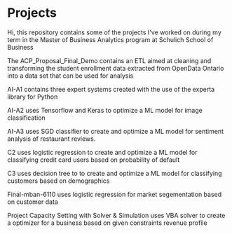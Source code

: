# Projects
Hi, this repository contains some of the projects I've worked on during my term in the Master of Business Analytics program at Schulich School of Business

The ACP_Proposal_Final_Demo contains an ETL aimed at cleaning and transforming the student enrollment data extracted from OpenData Ontario into a data set that can be used for analysis

AI-A1 contains three expert systems created with the use of the experta library for Python

AI-A2 uses Tensorflow and Keras to optimize a ML model for image classification

AI-A3 uses SGD classifier to create and optimize a ML model for sentiment analysis of restaurant reviews.

C2 uses logistic regression to create and optimize a ML model for classifying credit card users based on probability of default

C3 uses decision tree to to create and optimize a ML model for classifying customers based on demographics

Final-mban-6110 uses logistic regression for market segementation based on customer data

Project Capacity Setting with Solver & Simulation uses VBA solver to create a optimizer for a business based on given constraints revenue profile
